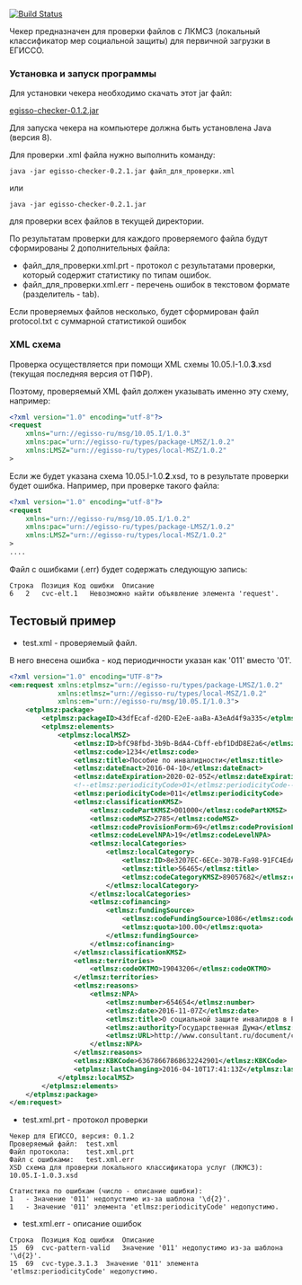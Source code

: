 [![Build Status](https://travis-ci.org/DevelopmentOnTheEdge/egisso-checker.svg?branch=master)](https://travis-ci.org/DevelopmentOnTheEdge/egisso-checker)

Чекер предназначен для проверки файлов с ЛКМСЗ (локальный классификатор мер социальной защиты) для первичной загрузки в ЕГИССО.

### Установка и запуск программы
Для установки чекера необходимо скачать этот jar файл:

[egisso-checker-0.1.2.jar](https://github.com/DevelopmentOnTheEdge/egisso-checker/releases/download/0.1.2/egisso-checker-0.1.2.jar)

Для запуска чекера на компьютере должна быть установлена Java (версия 8).

Для проверки .xml файла нужно выполнить команду:

`java -jar egisso-checker-0.2.1.jar файл_для_проверки.xml`

или

`java -jar egisso-checker-0.2.1.jar` 

для проверки всех файлов в текущей директории.

По результатам проверки для каждого проверяемого файла будут сформированы 2 дополнительных файла:
* файл\_для\_проверки.xml.prt - протокол с результатами проверки, который содержит статистику по типам ошибок.
* файл\_для\_проверки.xml.err - перечень ошибок в текстовом формате (разделитель - tab).

Если проверяемых файлов несколько, будет сформирован файл protocol.txt с суммарной статистикой ошибок
### XML схема
Проверка осуществляется при помощи XML схемы 10.05.I-1.0.**3**.xsd (текущая последняя версия от ПФР).

Поэтому, проверяемый XML файл должен указывать именно эту схему, например:

````xml
<?xml version="1.0" encoding="utf-8"?>
<request
    xmlns="urn://egisso-ru/msg/10.05.I/1.0.3"
    xmlns:pac="urn://egisso-ru/types/package-LMSZ/1.0.2"
    xmlns:LMSZ="urn://egisso-ru/types/local-MSZ/1.0.2"
>
````

Если же будет указана схема 10.05.I-1.0.**2**.xsd, то в результате проверки будет ошибка.
Например, при проверке такого файла: 

````xml
<?xml version="1.0" encoding="utf-8"?>
<request
    xmlns="urn://egisso-ru/msg/10.05.I/1.0.2"
    xmlns:pac="urn://egisso-ru/types/package-LMSZ/1.0.2"
    xmlns:LMSZ="urn://egisso-ru/types/local-MSZ/1.0.2"
>
....
````

Файл с ошибками (.err) будет содержать следующую запись:
````
Строка  Позиция Код ошибки  Описание
6   2   cvc-elt.1   Невозможно найти объявление элемента 'request'.
````

## Тестовый пример

* test.xml - проверяемый файл. 

В него внесена ошибка - код периодичности указан как '011' вместо '01'.

````xml
<?xml version="1.0" encoding="UTF-8"?>
<em:request xmlns:etplmsz="urn://egisso-ru/types/package-LMSZ/1.0.2"
            xmlns:etlmsz="urn://egisso-ru/types/local-MSZ/1.0.2"
            xmlns:em="urn://egisso-ru/msg/10.05.I/1.0.3">
    <etplmsz:package>
        <etplmsz:packageID>43dfEcaf-d20D-E2eE-aaBa-A3eAd4f9a335</etplmsz:packageID>
        <etplmsz:elements>
            <etplmsz:localMSZ>
                <etlmsz:ID>bfC98fbd-3b9b-BdA4-Cbff-ebf1DdD8E2a6</etlmsz:ID>
                <etlmsz:code>1234</etlmsz:code>
                <etlmsz:title>Пособие по инвалидности</etlmsz:title>
                <etlmsz:dateEnact>2016-04-10</etlmsz:dateEnact>
                <etlmsz:dateExpiration>2020-02-05Z</etlmsz:dateExpiration>
                <!--etlmsz:periodicityCode>01</etlmsz:periodicityCode-->
                <etlmsz:periodicityCode>011</etlmsz:periodicityCode>
                <etlmsz:classificationKMSZ>
                    <etlmsz:codePartKMSZ>001000</etlmsz:codePartKMSZ>
                    <etlmsz:codeMSZ>2785</etlmsz:codeMSZ>
                    <etlmsz:codeProvisionForm>69</etlmsz:codeProvisionForm>
                    <etlmsz:codeLevelNPA>19</etlmsz:codeLevelNPA>
                    <etlmsz:localCategories>
                        <etlmsz:localCategory>
                            <etlmsz:ID>8e3207EC-6ECe-307B-Fa98-91FC4EdAbF53</etlmsz:ID>
                            <etlmsz:title>56465</etlmsz:title>
                            <etlmsz:codeCategoryKMSZ>89057682</etlmsz:codeCategoryKMSZ>
                        </etlmsz:localCategory>
                    </etlmsz:localCategories>
                    <etlmsz:cofinancing>
                        <etlmsz:fundingSource>
                            <etlmsz:codeFundingSource>1086</etlmsz:codeFundingSource>
                            <etlmsz:quota>100.00</etlmsz:quota>
                        </etlmsz:fundingSource>
                    </etlmsz:cofinancing>
                </etlmsz:classificationKMSZ>
                <etlmsz:territories>
                    <etlmsz:codeOKTMO>19043206</etlmsz:codeOKTMO>
                </etlmsz:territories>
                <etlmsz:reasons>
                    <etlmsz:NPA>
                        <etlmsz:number>654654</etlmsz:number>
                        <etlmsz:date>2016-11-07Z</etlmsz:date>
                        <etlmsz:title>О социальной защите инвалидов в Российской Федерации</etlmsz:title>
                        <etlmsz:authority>Государственная Дума</etlmsz:authority>
                        <etlmsz:URL>http://www.consultant.ru/document/cons_doc_LAW_8559/</etlmsz:URL>
                    </etlmsz:NPA>
                </etlmsz:reasons>
                <etlmsz:KBKCode>63678667868632242901</etlmsz:KBKCode>
                <etplmsz:lastChanging>2016-04-10T17:41:13Z</etplmsz:lastChanging>
            </etplmsz:localMSZ>
        </etplmsz:elements>
    </etplmsz:package>
</em:request>
````

* test.xml.prt - протокол проверки
````
Чекер для ЕГИССО, версия: 0.1.2
Проверяемый файл:  test.xml
Файл протокола:    test.xml.prt
Файл с ошибками:   test.xml.err
XSD схема для проверки локального классификатора услуг (ЛКМСЗ): 10.05.I-1.0.3.xsd

Статистика по ошибкам (число - описание ошибки):
1   - Значение '011' недопустимо из-за шаблона '\d{2}'.
1   - Значение '011' элемента 'etlmsz:periodicityCode' недопустимо.
````

* test.xml.err - описание ошибок
````
Строка  Позиция Код ошибки  Описание
15  69  cvc-pattern-valid   Значение '011' недопустимо из-за шаблона '\d{2}'.
15  69  cvc-type.3.1.3  Значение '011' элемента 'etlmsz:periodicityCode' недопустимо.
````

